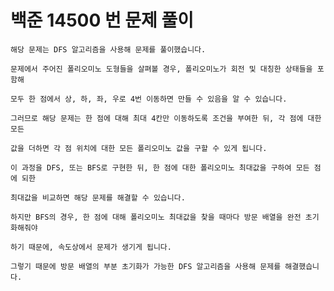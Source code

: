 # 백준 14500 번 문제 풀이

	해당 문제는 DFS 알고리즘을 사용해 문제를 풀이했습니다.

	문제에서 주어진 폴리오미노 도형들을 살펴볼 경우, 폴리오미노가 회전 및 대칭한 상태들을 포함해
	
	모두 한 점에서 상, 하, 좌, 우로 4번 이동하면 만들 수 있음을 알 수 있습니다.

	그러므로 해당 문제는 한 점에 대해 최대 4칸만 이동하도록 조건을 부여한 뒤, 각 점에 대한 모든 
	
	값을 더하면 각 점 위치에 대한 모든 폴리오미노 값을 구할 수 있게 됩니다.

	이 과정을 DFS, 또는 BFS로 구현한 뒤, 한 점에 대한 폴리오미노 최대값을 구하여 모든 점에 되한

	최대값을 비교하면 해당 문제를 해결할 수 있습니다.

	하지만 BFS의 경우, 한 점에 대해 폴리오미노 최대값을 찾을 때마다 방문 배열을 완전 초기화해줘야

	하기 때문에, 속도상에서 문제가 생기게 됩니다.

	그렇기 때문에 방문 배열의 부분 초기화가 가능한 DFS 알고리즘을 사용해 문제를 해결했습니다.
